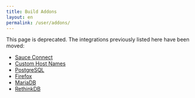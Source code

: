 ```yaml
---
title: Build Addons
layout: en
permalink: /user/addons/
---
```


This page is deprecated. The integrations previously listed here have been
moved:

- [Sauce Connect](/user/sauce-connect)
- [Custom Host Names](/user/hosts/)
- [PostgreSQL](/user/database-setup/#PostgreSQL)
- [Firefox](/user/firefox/)
- [MariaDB](/user/database-setup/#MariaDB)
- [RethinkDB](/user/database-setup/#RethinkDB)

